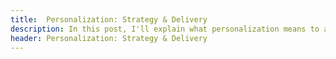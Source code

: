 ```yaml
---
title:  Personalization: Strategy & Delivery
description: In this post, I'll explain what personalization means to an ecommerce site, and how we went about structuring URBN goals.
header: Personalization: Strategy & Delivery
---
```


